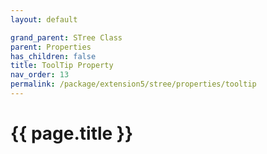 ```yaml
---
layout: default

grand_parent: STree Class
parent: Properties
has_children: false
title: ToolTip Property
nav_order: 13
permalink: /package/extension5/stree/properties/tooltip
---
```

# {{ page.title }}
